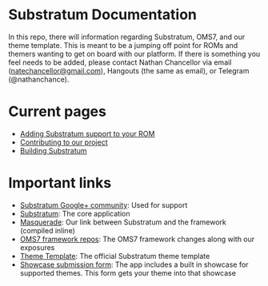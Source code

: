 # Substratum Documentation

In this repo, there will information regarding Substratum, OMS7, and our theme
template. This is meant to be a jumping off point for ROMs and themers wanting
to get on board with our platform. If there is something you feel needs to be
added, please contact Nathan Chancellor via email (natechancellor@gmail.com),
Hangouts (the same as email), or Telegram (@nathanchance).

# Current pages

+ [Adding Substratum support to your ROM](AddingSupport.md)
+ [Contributing to our project](Contributing.md)
+ [Building Substratum](BuildingSubstratum.md)

# Important links

+ [Substratum Google+ community](https://plus.google.com/communities/102261717366580091389): Used for support
+ [Substratum](https://github.com/nicholaschum/substratum): The core application
+ [Masquerade](https://github.com/TeamSubstratum/masquerade): Our link between Substratum and the framework (compiled inline)
+ [OMS7 framework repos](https://github.com/SubstratumResources): The OMS7 framework changes along with our exposures
+ [Theme Template](https://github.com/TeamSubstratum/SubstratumThemeTemplate): The official Substratum theme template
+ [Showcase submission form](https://docs.google.com/forms/d/e/1FAIpQLSf5p5Lcag6jdrAz9wZ3UYiIy_Rm0mEko6z79wBjmZlGXunzgg/viewform): The app includes a built in showcase for supported themes. This form gets your theme into that showcase
